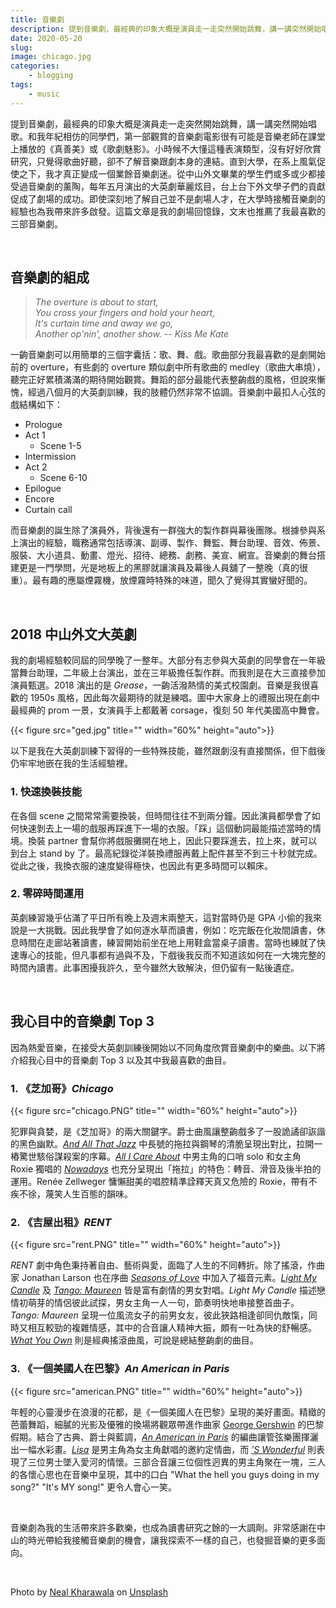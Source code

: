 ```yaml
---
title: 音樂劇
description: 提到音樂劇，最經典的印象大概是演員走一走突然開始跳舞，講一講突然開始唱歌。
date: 2020-05-20
slug: 
image: chicago.jpg
categories:
    - blogging
tags:
    - music
---
```


提到音樂劇，最經典的印象大概是演員走一走突然開始跳舞，講一講突然開始唱歌。和我年紀相仿的同學們，第一部觀賞的音樂劇電影很有可能是音樂老師在課堂上播放的《真善美》或《歌劇魅影》。小時候不大懂這種表演類型，沒有好好欣賞研究，只覺得歌曲好聽，卻不了解音樂跟劇本身的連結。直到大學，在系上風氣促使之下，我才真正變成一個業餘音樂劇迷。從中山外文畢業的學生們或多或少都接受過音樂劇的薰陶，每年五月演出的大英劇華麗炫目，台上台下外文學子們的貢獻促成了劇場的成功。即使深刻地了解自己並不是劇場人才，在大學時接觸音樂劇的經驗也為我帶來許多啟發。這篇文章是我的劇場回憶錄，文末也推薦了我最喜歡的三部音樂劇。

&nbsp;

## 音樂劇的組成

> *The overture is about to start,  
> You cross your fingers and hold your heart,  
> It's curtain time and away we go,  
> Another op'nin', another show.  -- Kiss Me Kate*

一齣音樂劇可以用簡單的三個字囊括：歌、舞、戲。歌曲部分我最喜歡的是劇開始前的 overture，有些劇的 overture 類似劇中所有歌曲的 medley（歌曲大串燒），聽完正好累積滿滿的期待開始觀賞。舞蹈的部分最能代表整齣戲的風格，但說來慚愧，經過八個月的大英劇訓練，我的肢體仍然非常不協調。音樂劇中最扣人心弦的戲結構如下：

* Prologue
* Act 1
  * Scene 1-5
* Intermission
* Act 2
  * Scene 6-10
* Epilogue
* Encore
* Curtain call

而音樂劇的誕生除了演員外，背後還有一群強大的製作群與幕後團隊。根據參與系上演出的經驗，職務通常包括導演、副導、製作、舞監、舞台助理、音效、佈景、服裝、大小道具、動畫、燈光、招待、總務、劇務、美宣、網宣。音樂劇的舞台搭建更是一門學問，光是地板上的黑膠就讓演員及幕後人員舖了一整晚（真的很重）。最有趣的應屬煙霧機，放煙霧時特殊的味道，聞久了覺得其實蠻好聞的。

&nbsp;


## 2018 中山外文大英劇

我的劇場經驗較同屆的同學晚了一整年。大部分有志參與大英劇的同學會在一年級當舞台助理，二年級上台演出，並在三年級擔任製作群。而我則是在大三直接參加演員甄選。2018 演出的是 *Grease*，一齣活潑熱情的美式校園劇。音樂是我很喜歡的 1950s 風格，因此每次最期待的就是練唱。圖中大家身上的禮服出現在劇中最經典的 prom 一景，女演員手上都戴著 corsage，復刻 50 年代美國高中舞會。 

{{< figure src="ged.jpg" title="" width="60%" height="auto">}}

以下是我在大英劇訓練下習得的一些特殊技能，雖然跟劇沒有直接關係，但下戲後仍牢牢地嵌在我的生活經驗裡。

### 1. 快速換裝技能
在各個 scene 之間常常需要換裝，但時間往往不到兩分鐘。因此演員都學會了如何快速剝去上一場的戲服再踩進下一場的衣服。「踩」這個動詞最能描述當時的情境。換裝 partner 會幫你將戲服攤開在地上，因此只要踩進去，拉上來，就可以到台上 stand by 了。最高紀錄從洋裝換禮服再戴上配件甚至不到三十秒就完成。從此之後，我換衣服的速度變得極快，也因此有更多時間可以賴床。

### 2. 零碎時間運用
英劇練習幾乎佔滿了平日所有晚上及週末兩整天，這對當時仍是 GPA 小偷的我來說是一大挑戰。因此我學會了如何逐水草而讀書，例如：吃完飯在化妝間讀書，休息時間在走廊站著讀書，練習開始前坐在地上用鞋盒當桌子讀書。當時也練就了快速專心的技能，但凡事都有過與不及，下戲後我反而不知道該如何在一大塊完整的時間內讀書。此事困擾我許久，至今雖然大致解決，但仍留有一點後遺症。

&nbsp;

## 我心目中的音樂劇 Top 3

因為熱愛音樂，在接受大英劇訓練後開始以不同角度欣賞音樂劇中的樂曲。以下將介紹我心目中的音樂劇 Top 3 以及其中我最喜歡的曲目。

### 1. 《芝加哥》*Chicago*

{{< figure src="chicago.PNG" title="" width="60%" height="auto">}}

犯罪與貪婪，是《芝加哥》的兩大關鍵字。爵士曲風讓整齣戲多了一股詭譎卻詼諧的黑色幽默。[*And All That Jazz*](https://www.youtube.com/watch?v=Le8a7u1pANU) 中長號的拖拉與鋼琴的清脆呈現出對比，拉開一樁驚世駭俗謀殺案的序幕。[*All I Care About*](https://www.youtube.com/watch?v=6tP38xLLreg) 中男主角的口哨 solo 和女主角 Roxie 獨唱的 [*Nowadays*](https://www.youtube.com/watch?v=HGetrf2KVrs) 也充分呈現出「拖拉」的特色：轉音、滑音及後半拍的運用。Renée Zellweger 慵懶甜美的唱腔精準詮釋天真又危險的 Roxie，帶有不疾不徐，蔑笑人生百態的韻味。

### 2. 《吉屋出租》*RENT*

{{< figure src="rent.PNG" title="" width="60%" height="auto">}}

*RENT* 劇中角色秉持著自由、藝術與愛，面臨了人生的不同轉折。除了搖滾，作曲家 Jonathan Larson 也在序曲 [*Seasons of Love*](https://www.youtube.com/watch?v=wsj15wPpjLY) 中加入了福音元素。[*Light My Candle*](https://www.youtube.com/watch?v=c7H1zqvKObM) 及 [*Tango: Maureen*](https://www.youtube.com/watch?v=v3FbN7ynh4M) 皆是富有劇情的男女對唱。*Light My Candle* 描述戀情初萌芽的情侶彼此試探，男女主角一人一句，節奏明快地串接整首曲子。*Tango: Maureen* 呈現一位風流女子的前男女友，彼此狹路相逢卻同仇敵愾，同時又相互較勁的複雜情感，其中的合音讓人精神大振，頗有一吐為快的舒暢感。[*What You Own*](https://www.youtube.com/watch?v=JaPUzbY_uVA) 則是經典搖滾曲風，可說是總結整齣劇的曲目。

### 3. 《一個美國人在巴黎》*An American in Paris*

{{< figure src="american.PNG" title="" width="60%" height="auto">}}

年輕的心靈漫步在浪漫的花都，是《一個美國人在巴黎》呈現的美好畫面。精緻的芭蕾舞蹈，細膩的光影及優雅的換場將觀眾帶進作曲家 [George Gershwin](https://www.youtube.com/watch?v=BskzP8D-R6U) 的巴黎假期。結合了古典、爵士與藍調，[*An American in Paris*](https://www.youtube.com/watch?v=S4CXZJFxvSw&list=PLM_1csaEG9kewZn1ILEa7g6OpD_4sDbpz&index=15) 的編曲讓管弦樂團揮灑出一幅水彩畫。[*Lisa*](https://www.youtube.com/watch?v=8p7O45VV51M&list=PLM_1csaEG9kewZn1ILEa7g6OpD_4sDbpz&index=6) 是男主角為女主角獻唱的邀約定情曲，而 [*'S Wonderful*](https://www.youtube.com/watch?v=Rx-lEkC-p4k&list=PLM_1csaEG9kewZn1ILEa7g6OpD_4sDbpz&index=7) 則表現了三位男士墜入愛河的情懷。三部合音讓三位個性迥異的男主角聚在一塊，三人的各懷心思也在音樂中呈現，其中的口白 "What the hell you guys doing in my song?" "It's MY song!" 更令人會心一笑。

&nbsp;

音樂劇為我的生活帶來許多歡樂，也成為讀書研究之餘的一大調劑。非常感謝在中山的時光帶給我接觸音樂劇的機會，讓我探索不一樣的自己，也發掘音樂的更多面向。

&nbsp;

<span>Photo by <a href="https://unsplash.com/@nealk?utm_source=unsplash&amp;utm_medium=referral&amp;utm_content=creditCopyText">Neal Kharawala</a> on <a href="https://unsplash.com/s/photos/chicago?utm_source=unsplash&amp;utm_medium=referral&amp;utm_content=creditCopyText">Unsplash</a></span>